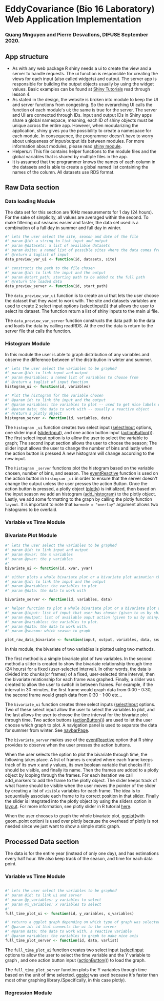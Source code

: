 # EddyCovariance (Bio 16 Laboratory) Web Application Implementation
### Quang Mnguyen and Pierre Desvallons, DIFUSE September 2020.

## App structure

- As with any web package R shiny needs a ui to create the view and a server to handle requests. The ui function is responsible for creating the views for each input (also called widgets) and output. The server app is responsible for building the output objects usually by using the widget values. Basic examples can be found at [Shiny Tutorials](https://shiny.rstudio.com/tutorial/written-tutorial/lesson1) read through lesson 4.
- As stated in the design, the website is broken into module to keep the UI and server functions from congesting. So the overarching UI calls the function of each module's ui; the same is true for the server. The server and UI are connected through IDs. Input and output IDs in Shiny apps share a global namespace, meaning, each ID of shiny objects must be unique across the entire app. However, when modularizing the application, shiny gives you the possibility to create a namespace for each module. In consequence, the programmer doesn't have to worry about uniqueness of input/output ids between modules. For more information about modules, please read [shiny module](https://shiny.rstudio.com/articles/modules.html).
- Helpers.r: This file contains helper functions to the module files and the global variables that is shared by multiple files in the app.
- It is assumed that the programmer knows the names of each column in the datasets and is able to create a global named list containing the names of the column. All datasets use RDS format.


## Raw Data section

### Data loading Module
The data set for this section are 10Hz measurements for 1 day (24 hours). For the sake of simplicity, all values are averaged within the second. To make filtering out seasons easier and faster, the data set used is a combination of a full day in summer and full day in winter.

```r
#' lets the user select the site, season and date of the file
#' param @id: a string to link input and output
#' param @datasets: a list of available datasets
#' param @site: a named list of possible sites where the data comes from
#' @return a taglist of input
data_preview_var_ui <- function(id, datasets, site)

#' constructs the path to the file chosen
#' param @id: to link the input and the output
#' param @start_path: starting path to be added to the full path
#' @return the loaded data
data_preview_server <- function(id, start_path)
```
The `data_preview_var_ui` function is to create an ui that lets the user choose the dataset that they want to work with. The site and datasets variables are used to create 2 select input options ([selectInput()](https://shiny.rstudio.com/reference/shiny/1.5.0/selectInput.html)) that allows the user to select its dataset. The function return a list of shiny inputs to the main ui file.

 The `data_preview_var_server` function constructs the data path to the data and loads the data by calling readRDS. At the end the data is return to the server file that calls the function.

### Histogram Module
In this module the user is able to graph distribution of any variables and observe the difference between of the distribution in winter and summer.

```r
#' lets the user select the variables to be graphed
#' param @id: to link input and output
#' param @variables: a named list of variables to choose from
#' @return a taglist of input function
histogram_ui <- function(id, variables)

#' Plot the histogram for the variable chosen
#' @param id: to link the input and the output
#' @param variables: the variables to plot -- used to get nice labels on axes
#' @param data: the data to work with -- usually a reactive object
#' @return a plotly object
histogram_server <- function(id, variables, data)
```

The `histogram _ui` function creates two select input ([selectInput](https://shiny.rstudio.com/reference/shiny/1.5.0/selectInput.html) options, one slider input ([sliderInput](https://shiny.rstudio.com/reference/shiny/1.5.0/sliderInput.html)), and  one action button input ([actionButton()](https://shiny.rstudio.com/reference/shiny/1.5.0/actionButton.html)). The first select input option is to allow the user to select the variable to graph; The second input section allows the user to choose the season; The slider input allows the user to change the number of bins and lastly when the action button is pressed A new histogram will change according to the new input.

 The `histogram _server` functions plot the histogram based on the variable chosen, number of bins, and season. The [eventReactive](https://shiny.rstudio.com/reference/shiny/1.5.0/observeEvent.html) function is used on the action button in `histogram _ui` in order to ensure that the server doesn't change the output unless the user presses the action Button. Once the action button is pressed, a plotly object ([plotly](https://plotly.com/r/)) is initialized, then based on the input season we add an histogram ([add_histogram](https://plotly.com/r/histograms)) to the plotly object. Lastly, we add some formatting to the graph by calling the plotly function `layout`. It is important to note that `barmode = "overlay"` argument allows two histograms to be overlaid.

### Variable vs Time Module

### Bivariate Plot Module
```r
#' lets the user select the variables to be graphed
#' param @id: to link input and output
#' param @xvar: the x variables
#' param @yvar: the y variables
#'
bivariate_ui <- function(id, xvar, yvar)

#' either plots a whole bivariate plot or a bivariate plot animation through time.
#' param @id: to link the input and the output
#' param @variables: the variables to plot
#' param @data: the data to work with

bivariate_server <- function(id, variables, data)

#' helper function to plot a whole bivariate plot or a bivariate plot animation through time.
#' param @input: list of input that user has chosen (given to us by shiny).
#' param @output: list of available ouput action (given to us by shiny).
#' param @variables: the variables to plot.
#' param @data: the data to work with.
#' param @season: which season to graph

plot_raw_data_bivariate <- function(input, output, variables, data, season) #called by bivariate server
```

In this module, the bivariate of two variables is plotted using two methods.

The first method is a simple bivariate plot of two variables.
In the second method a slider is created to show the bivariate relationship through time (24 hours) for a fixed (user-selected interval). In other words, the data is divided into chunks(or frames) of a fixed, user-selected time interval, then the bivariate relationship for each frame was graphed. Finally, a slider was created to allow the user to switch in between frames. For example, if the interval in 30 minutes, the first frame would graph data from 0:00 - 0:30, the second frame would graph data from 0:30 - 1:00 etc...

The `bivariate_ui` function creates three select inputs ([selectInput](https://shiny.rstudio.com/reference/shiny/1.5.0/selectInput.html) options. Two of these select input allow the user to select the variables to plot, and the last allows the user to choose the time interval for the bivariate plot through time.  Two action buttons ([actionButton()](https://shiny.rstudio.com/reference/shiny/1.5.0/actionButton.html)) are used to let the user choose which graph to plot. A navigation panel is used to separate the data for summer from winter. See [navbarPage](https://shiny.rstudio.com/reference/shiny/1.0.5/navbarPage.html).

The `bivariate_server` makes use of the [eventReactive](https://shiny.rstudio.com/reference/shiny/1.5.0/observeEvent.html) option that R shiny provides to observe when the user presses the action buttons.

When the user selects the option to plot the bivariate through time, the following takes place. A list of frames is created where each frame keeps track of its own x and y values, its own boolean variable that checks if it should be visible, and finally its name. Then the frames are added to a plotly object by looping through the frames. For each iteration we call add_markers to add the frame to the plotly object. The slider keeps track of what frame should be visible when the user moves the pointer of the slider by creating a list of `visible` variables for each frame. The idea is to sequentially associate each frame to its correct position in that slider. Finally the slider is integrated into the plotly object by using the sliders option in [layout](https://plotly.com/r/reference/#layout-updatemenus). For more information, see plotly slider in R tutorial [here](https://plotly.com/r/sliders/).

When the user chooses to graph the whole bivariate plot, [ggplot](https://www.rdocumentation.org/packages/ggplot2/versions/3.3.2/topics/ggplot)(with geom_point option) is used over plotly because the overhead of plotly is not needed since we just want to show a simple static graph.

## Processed Data section

The data is for the entire year (instead of only one day), and has estimations every half hour. We also keep track of the season, and time for each data point.

### Variable vs Time Module
```r

#' lets the user select the variables to be graphed
#' param @id: to link ui and server
#' param @y_variables: y variables to select
#' param @x_variables: x variables to select
#'
full_time_plot_ui <- function(id, y_variables, x_variables)

#' returns a ggplot graph depending on which type of graph was selected
#' @param id: id that connects the ui to the server
#' @param data: the data to work with. a reactive variable
#' @param variables: the variables to graph to make nice axis
full_time_plot_server <- function(id, data, varlist)
```

The `full_time_plot_ui` function creates two select input ([selectInput](https://shiny.rstudio.com/reference/shiny/1.5.0/selectInput.html) options to allow the user to select the time variable and the Y variable to graph , and  one action button input ([actionButton()](https://shiny.rstudio.com/reference/shiny/1.5.0/actionButton.html)) to load the graph.

The `full_time_plot_server` function plots the Y variables through time based on the unit of time selected. [ggplot](https://www.rdocumentation.org/packages/ggplot2/versions/3.3.2/topics/ggplot) was used because it's faster than most other graphing library.(Specifically, in this case plotly).


### Regression Module
